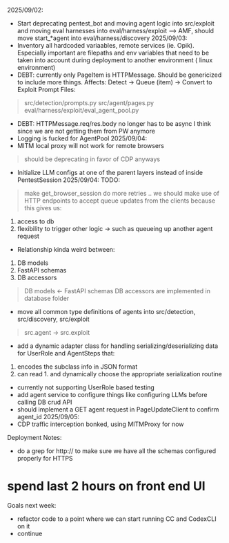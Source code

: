 2025/09/02:
- Start deprecating pentest_bot and moving agent logic into src/exploit and moving eval harnesses into eval/harness/exploit
--> AMF, should move start_*agent into eval/harness/discovery
2025/09/03:
- Inventory all hardcoded variaables, remote services (ie. Opik). Especially important are filepaths and env variables that need to be taken into account during deployment to another environment ( linux environment)
- DEBT: currently only PageItem is HTTPMessage. Should be genericized to include more things. Affects: 
Detect -> Queue (item) -> Convert to Exploit Prompt
Files:
> src/detection/prompts.py
> src/agent/pages.py
> eval/harness/exploit/eval_agent_pool.py
- DEBT: HTTPMessage.req/res.body no longer has to be async I think since we are not getting them from PW anymore
- Logging is fucked for AgentPool
2025/09/04:
- MITM local proxy will not work for remote browsers
> should be deprecating in favor of CDP anyways
- Initialize LLM configs at one of the parent layers instead of inside PentestSession
2025/09/04:
TODO:
> make get_browser_session do more retries ..
> we should make use of HTTP endpoints to accept queue updates from the clients because this gives us:
1. access to db
2. flexibility to trigger other logic -> such as queueing up another agent request 
- Relationship kinda weird between:
1. DB models
2. FastAPI schemas
3. DB accessors
> DB models <- FastAPI schemas
> DB accessors are implemented in database folder
- move all common type definitions of agents into src/detection, src/discovery, src/exploit
> src.agent -> src.exploit
- add a dynamic adapter class for handling serializing/deserializing data for UserRole and AgentSteps that:
1. encodes the subclass     info in JSON format
2. can read 1. and dynamically choose the appropriate serialization routine
- currently not supporting UserRole based testing
- add agent service to configure things like configuring LLMs before calling 
DB crud API
- should implement a GET agent request in PageUpdateClient to confirm agent_id
2025/09/05:
- CDP traffic interception bonked, using MITMProxy for now

Deployment Notes:
- do a grep for http:// to make sure we have all the schemas configured properly for HTTPS

# spend last 2 hours on front end UI

Goals next week:
- refactor code to a point where we can start running CC and CodexCLI on it
- continue 
